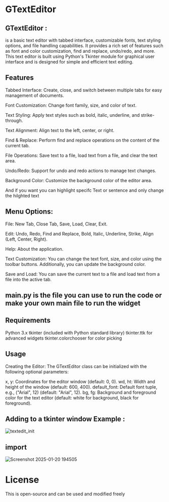 # GTextEditor

## GTextEditor :
is a basic text editor with tabbed interface, customizable fonts, text styling options, and file handling capabilities. It provides a rich set of features such as font and color customization, find and replace, undo/redo, and more. This text editor is built using Python's Tkinter module for graphical user interface and is designed for simple and efficient text editing.

## Features
Tabbed Interface: Create, close, and switch between multiple tabs for easy management of documents.

Font Customization: Change font family, size, and color of text.

Text Styling: Apply text styles such as bold, italic, underline, and strike-through.

Text Alignment: Align text to the left, center, or right.

Find & Replace: Perform find and replace operations on the content of the current tab.

File Operations: Save text to a file, load text from a file, and clear the text area.

Undo/Redo: Support for undo and redo actions to manage text changes.

Background Color: Customize the background color of the editor area.

And if you want you can highlight specifc Text or sentence and only change the hilghted text 


## Menu Options:
File: New Tab, Close Tab, Save, Load, Clear, Exit.

Edit: Undo, Redo, Find and Replace, Bold, Italic, Underline, Strike, Align (Left, Center, Right).

Help: About the application.

Text Customization: You can change the text font, size, and color using the toolbar buttons. Additionally, you can update the background color.

Save and Load: You can save the current text to a file and load text from a file into the active tab.

## main.py is the file you can use to run the code or make your own main file to run the widget 

## Requirements
Python 3.x
tkinter (included with Python standard library)
tkinter.ttk for advanced widgets
tkinter.colorchooser for color picking

## Usage
Creating the Editor: The GTextEditor class can be initialized with the following optional parameters:

x, y: Coordinates for the editor window (default: 0, 0).
wd, ht: Width and height of the window (default: 600, 400).
default_font: Default font tuple, e.g., ("Arial", 12) (default: "Arial", 12).
bg, fg: Background and foreground color for the text editor (default: white for background, black for foreground). 



## Adding to a tkinter window Example :
![textedit_init](https://github.com/user-attachments/assets/3feac7c9-9434-4e37-b3b7-2d36bd6cd942) 

## import 
![Screenshot 2025-01-20 194505](https://github.com/user-attachments/assets/3c13cd0c-828a-4dae-af24-914420244a84)



# License 
This is open-source and can be used and modified freely







